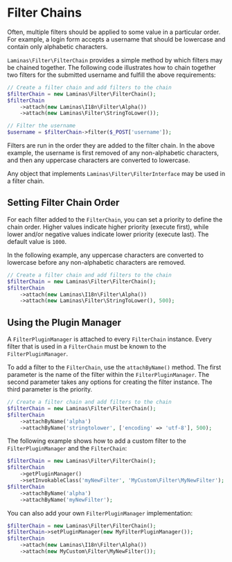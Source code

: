 # Filter Chains

Often, multiple filters should be applied to some value in a particular order.
For example, a login form accepts a username that should be lowercase and contain only alphabetic characters.

`Laminas\Filter\FilterChain` provides a simple method by which filters may be chained together.
The following code illustrates how to chain together two filters for the submitted username and fulfill the above requirements:

```php
// Create a filter chain and add filters to the chain
$filterChain = new Laminas\Filter\FilterChain();
$filterChain
    ->attach(new Laminas\I18n\Filter\Alpha())
    ->attach(new Laminas\Filter\StringToLower());

// Filter the username
$username = $filterChain->filter($_POST['username']);
```

Filters are run in the order they are added to the filter chain.
In the above example, the username is first removed of any non-alphabetic characters, and then any uppercase characters are converted to lowercase.

Any object that implements `Laminas\Filter\FilterInterface` may be used in a filter chain.

## Setting Filter Chain Order

For each filter added to the `FilterChain`, you can set a priority to define the chain order.
Higher values indicate higher priority (execute first), while lower and/or negative values indicate lower priority (execute last).
The default value is `1000`.

In the following example, any uppercase characters are converted to lowercase before any non-alphabetic characters are removed.

```php
// Create a filter chain and add filters to the chain
$filterChain = new Laminas\Filter\FilterChain();
$filterChain
    ->attach(new Laminas\I18n\Filter\Alpha())
    ->attach(new Laminas\Filter\StringToLower(), 500);
```

## Using the Plugin Manager

A `FilterPluginManager` is attached to every `FilterChain` instance.
Every filter that is used in a `FilterChain` must be known to the `FilterPluginManager`.

To add a filter to the `FilterChain`, use the `attachByName()` method.
The first parameter is the name of the filter within the `FilterPluginManager`.
The second parameter takes any options for creating the filter instance.
The third parameter is the priority.

```php
// Create a filter chain and add filters to the chain
$filterChain = new Laminas\Filter\FilterChain();
$filterChain
    ->attachByName('alpha')
    ->attachByName('stringtolower', ['encoding' => 'utf-8'], 500);
```

The following example shows how to add a custom filter to the `FilterPluginManager` and the
`FilterChain`:

```php
$filterChain = new Laminas\Filter\FilterChain();
$filterChain
    ->getPluginManager()
    ->setInvokableClass('myNewFilter', 'MyCustom\Filter\MyNewFilter');
$filterChain
    ->attachByName('alpha')
    ->attachByName('myNewFilter');
```

You can also add your own `FilterPluginManager` implementation:

```php
$filterChain = new Laminas\Filter\FilterChain();
$filterChain->setPluginManager(new MyFilterPluginManager());
$filterChain
    ->attach(new Laminas\I18n\Filter\Alpha())
    ->attach(new MyCustom\Filter\MyNewFilter());
```
